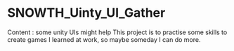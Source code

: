 # SNOWTH_Uinty_UI_Gather
Content : some unity UIs might help
This project is to practise some skills to create games I learned at work, so maybe someday I can do more.

